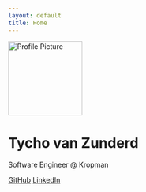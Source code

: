 ```yaml
---
layout: default
title: Home
---
```


<div class="text-center">
    <img src="/assets/profile.jpg" class="rounded-circle shadow-lg" width="150" alt="Profile Picture">
    <h1 class="mt-3">Tycho van Zunderd</h1>
    <p class="lead">Software Engineer @ Kropman</p>
    <p>
        <a href="https://github.com/Tyfcho" class="btn btn-outline-light">GitHub</a>
        <a href="https://www.linkedin.com/in/tycho-van-zunderd-25469a199/" class="btn btn-primary">LinkedIn</a>
    </p>
</div>
